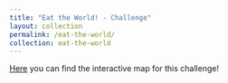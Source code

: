 ```yaml
---
title: "Eat the World! - Challenge"
layout: collection
permalink: /eat-the-world/
collection: eat-the-world
---
```

<a href="{{ site.url }}{{ site.baseurl }}/assets/images/eat_the_world/map.html">Here</a> you can find the interactive map for this challenge!
